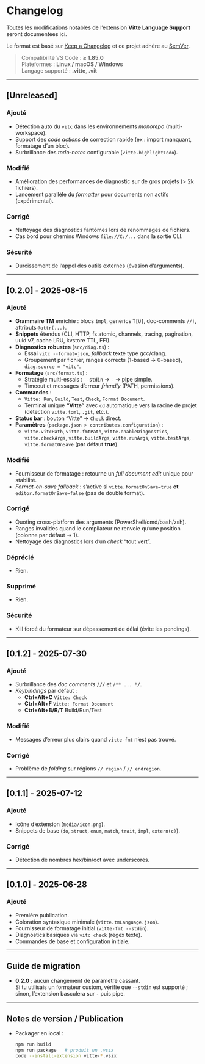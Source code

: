 # Changelog
Toutes les modifications notables de l’extension **Vitte Language Support** seront documentées ici.

Le format est basé sur [Keep a Changelog](https://keepachangelog.com/fr/1.1.0/)
et ce projet adhère au [SemVer](https://semver.org/lang/fr/).

> Compatibilité VS Code : **≥ 1.85.0**  
> Plateformes : **Linux / macOS / Windows**  
> Langage supporté : **.vitte**, **.vit**

---

## [Unreleased]
### Ajouté
- Détection auto du `vitc` dans les environnements *monorepo* (multi-workspace).
- Support des *code actions* de correction rapide (ex : import manquant, formatage d’un bloc).
- Surbrillance des *todo-notes* configurable (`vitte.highlightTodo`).

### Modifié
- Amélioration des performances de diagnostic sur de gros projets (> 2k fichiers).
- Lancement parallèle du *formatter* pour documents non actifs (expérimental).

### Corrigé
- Nettoyage des diagnostics fantômes lors de renommages de fichiers.
- Cas bord pour chemins Windows `file://C:/...` dans la sortie CLI.

### Sécurité
- Durcissement de l’appel des outils externes (évasion d’arguments).

---

## [0.2.0] - 2025-08-15
### Ajouté
- **Gram­maire TM** enrichie : blocs `impl`, generics `T[U]`, doc-comments `//!`, attributs `@attr(...)`.
- **Snippets** étendus (CLI, HTTP, fs atomic, channels, tracing, pagination, uuid v7, cache LRU, kvstore TTL, FFI).
- **Diagnostics robustes** (`src/diag.ts`) :
  - Essai `vitc --format=json`, *fallback* texte type gcc/clang.
  - Groupement par fichier, ranges corrects (1-based → 0-based), `diag.source = "vitc"`.
- **Formatage** (`src/format.ts`) :
  - Stratégie multi-essais : `--stdin` → `-` → pipe simple.
  - Timeout et messages d’erreur *friendly* (PATH, permissions).
- **Commandes** :
  - `Vitte: Run`, `Build`, `Test`, `Check`, `Format Document`.
  - Terminal unique **“Vitte”** avec `cd` automatique vers la racine de projet (détection `vitte.toml`, `.git`, etc.).
- **Status bar** : bouton “Vitte” → `Check` direct.
- **Paramètres** (`package.json > contributes.configuration`) :
  - `vitte.vitcPath`, `vitte.fmtPath`, `vitte.enableDiagnostics`,
    `vitte.checkArgs`, `vitte.buildArgs`, `vitte.runArgs`, `vitte.testArgs`,
    `vitte.formatOnSave` (par défaut **true**).

### Modifié
- Fournisseur de formatage : retourne un *full document edit* unique pour stabilité.
- *Format-on-save fallback* : s’active si `vitte.formatOnSave=true` **et** `editor.formatOnSave=false` (pas de double format).

### Corrigé
- Quoting cross-platform des arguments (PowerShell/cmd/bash/zsh).
- Ranges invalides quand le compilateur ne renvoie qu’une position (colonne par défaut → 1).
- Nettoyage des diagnostics lors d’un *check* “tout vert”.

### Déprécié
- Rien.

### Supprimé
- Rien.

### Sécurité
- Kill forcé du formateur sur dépassement de délai (évite les pendings).

---

## [0.1.2] - 2025-07-30
### Ajouté
- Surbrillance des *doc comments* `///` et `/** ... */`.
- *Keybindings* par défaut :
  - **Ctrl+Alt+C** `Vitte: Check`
  - **Ctrl+Alt+F** `Vitte: Format Document`
  - **Ctrl+Alt+B/R/T** Build/Run/Test

### Modifié
- Messages d’erreur plus clairs quand `vitte-fmt` n’est pas trouvé.

### Corrigé
- Problème de *folding* sur régions `// region` / `// endregion`.

---

## [0.1.1] - 2025-07-12
### Ajouté
- Icône d’extension (`media/icon.png`).
- Snippets de base (`do`, `struct`, `enum`, `match`, `trait`, `impl`, `extern(c)`).

### Corrigé
- Détection de nombres hex/bin/oct avec underscores.

---

## [0.1.0] - 2025-06-28
### Ajouté
- Première publication.
- Coloration syntaxique minimale (`vitte.tmLanguage.json`).
- Fournisseur de formatage initial (`vitte-fmt --stdin`).
- Diagnostics basiques via `vitc check` (regex texte).
- Commandes de base et configuration initiale.

---

## Guide de migration
- **0.2.0** : aucun changement de paramètre cassant.  
  Si tu utilisais un formateur custom, vérifie que `--stdin` est supporté ; sinon, l’extension basculera sur `-` puis pipe.

---

## Notes de version / Publication
- Packager en local :
  ```bash
  npm run build
  npm run package   # produit un .vsix
  code --install-extension vitte-*.vsix

